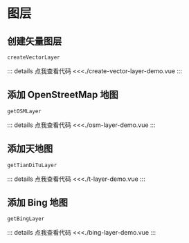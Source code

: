 # 图层

<script setup>
import  CreateVectorLayerDemo from  './create-vector-layer-demo.vue'
import TLayerDemo from './t-layer-demo.vue';
import BingLayerDemo from './bing-layer-demo.vue';
import OSMLayerDemo from './osm-layer-demo.vue';
</script>

## 创建矢量图层

`createVectorLayer`

<ClientOnly>
<CreateVectorLayerDemo />
</ClientOnly>

::: details 点我查看代码
<<<./create-vector-layer-demo.vue
:::

## 添加 OpenStreetMap 地图

`getOSMLayer`
<ClientOnly>
<OSMLayerDemo />
</ClientOnly>

::: details 点我查看代码
<<<./osm-layer-demo.vue
:::

## 添加天地图

`getTianDiTuLayer`

<ClientOnly>
<TLayerDemo />
</ClientOnly>

::: details 点我查看代码
<<<./t-layer-demo.vue
:::

## 添加 Bing 地图

`getBingLayer`

<ClientOnly>
<BingLayerDemo />
</ClientOnly>

::: details 点我查看代码
<<<./bing-layer-demo.vue
:::
